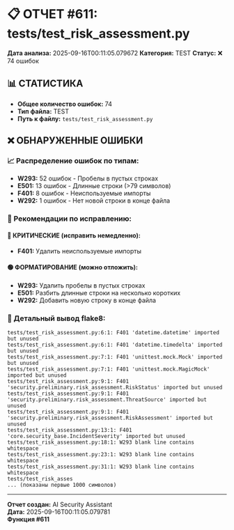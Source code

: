 # 📋 ОТЧЕТ #611: tests/test_risk_assessment.py

**Дата анализа:** 2025-09-16T00:11:05.079672
**Категория:** TEST
**Статус:** ❌ 74 ошибок

## 📊 СТАТИСТИКА

- **Общее количество ошибок:** 74
- **Тип файла:** TEST
- **Путь к файлу:** `tests/test_risk_assessment.py`

## ❌ ОБНАРУЖЕННЫЕ ОШИБКИ

### 📈 Распределение ошибок по типам:

- **W293:** 52 ошибок - Пробелы в пустых строках
- **E501:** 13 ошибок - Длинные строки (>79 символов)
- **F401:** 8 ошибок - Неиспользуемые импорты
- **W292:** 1 ошибок - Нет новой строки в конце файла

### 🎯 Рекомендации по исправлению:

#### 🔴 КРИТИЧЕСКИЕ (исправить немедленно):
- **F401:** Удалить неиспользуемые импорты

#### 🟢 ФОРМАТИРОВАНИЕ (можно отложить):
- **W293:** Удалить пробелы в пустых строках
- **E501:** Разбить длинные строки на несколько коротких
- **W292:** Добавить новую строку в конце файла

### 📝 Детальный вывод flake8:

```
tests/test_risk_assessment.py:6:1: F401 'datetime.datetime' imported but unused
tests/test_risk_assessment.py:6:1: F401 'datetime.timedelta' imported but unused
tests/test_risk_assessment.py:7:1: F401 'unittest.mock.Mock' imported but unused
tests/test_risk_assessment.py:7:1: F401 'unittest.mock.MagicMock' imported but unused
tests/test_risk_assessment.py:9:1: F401 'security.preliminary.risk_assessment.RiskStatus' imported but unused
tests/test_risk_assessment.py:9:1: F401 'security.preliminary.risk_assessment.ThreatSource' imported but unused
tests/test_risk_assessment.py:9:1: F401 'security.preliminary.risk_assessment.RiskAssessment' imported but unused
tests/test_risk_assessment.py:13:1: F401 'core.security_base.IncidentSeverity' imported but unused
tests/test_risk_assessment.py:18:1: W293 blank line contains whitespace
tests/test_risk_assessment.py:23:1: W293 blank line contains whitespace
tests/test_risk_assessment.py:31:1: W293 blank line contains whitespace
tests/test_risk_asses
... (показаны первые 1000 символов)
```

---
**Отчет создан:** AI Security Assistant  
**Дата:** 2025-09-16T00:11:05.079781  
**Функция #611**
